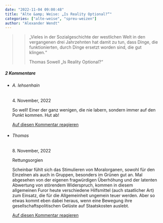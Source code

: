```yaml
---
date: "2022-11-04 09:00:48"
title: "Alte &amp; Weise: „Is Reality Optional?“"
categories: ["alte-weise", "spreu-weizen"]
author: "Alexander Wendt"
---
```


>> „Vieles in der Sozialgeschichte der westlichen Welt in den vergangenen
>> drei Jahrzehnten hat damit zu tun, dass Dinge, die funktionierten, durch
>> Dinge ersetzt worden sind, die gut klingen.“
>> 
>> Thomas Sowell
>> „Is Reality Optional?“

<!--more-->
<h5 class="comments-h">
2 Kommentare </h5>
<ul class="commentlist">
<li class="comment even thread-even depth-1 clearfix" id="li-comment-118825">
<h6 class="author">A. Iehsenhain</h6> <span class="date">4. November, 2022</span>



So well! Einer der ganz wenigen, die nie labern, sondern immer auf den Punkt kommen. Hut ab!

<a rel="nofollow" class="comment-reply-link" href="#comment-118825" data-commentid="118825" data-postid="16303" data-belowelement="comment-118825" data-respondelement="respond" data-replyto="Antworte auf A. Iehsenhain" aria-label="Antworte auf A. Iehsenhain">Auf diesen Kommentar reagieren</a> 


</li>
<li class="comment odd alt thread-odd thread-alt depth-1 clearfix" id="li-comment-118838">
<h6 class="author">Thomas</h6> <span class="date">8. November, 2022</span>



Rettungsorgien

Scheinbar fühlt sich das Stimulieren von Moralorganen, sowohl für den Einzelnen als auch in Gruppen, besonders im Grünen gut an. Mal abgesehen von der eigenen fragwürdigen Überhöhung und der latenten Abwertung von störendem Widerspruch, kommen in diesem allgemeinen Furor heute verschiedene Hilfsmittel (auch staatlicher Art) zum Einsatz, die für die Allgemeinheit ungemein teuer werden. Aber so etwas kommt eben dabei heraus, wenn eine Bewegung ihre gesellschaftspolitischen Gelüste auf Staatskosten auslebt.

<a rel="nofollow" class="comment-reply-link" href="#comment-118838" data-commentid="118838" data-postid="16303" data-belowelement="comment-118838" data-respondelement="respond" data-replyto="Antworte auf Thomas" aria-label="Antworte auf Thomas">Auf diesen Kommentar reagieren</a> 


</li>
</ul>
